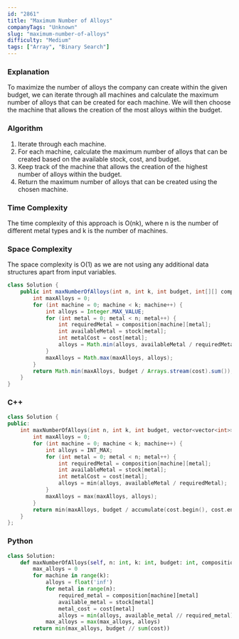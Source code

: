 ```yaml
---
id: "2861"
title: "Maximum Number of Alloys"
companyTags: "Unknown"
slug: "maximum-number-of-alloys"
difficulty: "Medium"
tags: ["Array", "Binary Search"]
---
```


### Explanation
To maximize the number of alloys the company can create within the given budget, we can iterate through all machines and calculate the maximum number of alloys that can be created for each machine. We will then choose the machine that allows the creation of the most alloys within the budget.

### Algorithm
1. Iterate through each machine.
2. For each machine, calculate the maximum number of alloys that can be created based on the available stock, cost, and budget.
3. Keep track of the machine that allows the creation of the highest number of alloys within the budget.
4. Return the maximum number of alloys that can be created using the chosen machine.

### Time Complexity
The time complexity of this approach is O(nk), where n is the number of different metal types and k is the number of machines.

### Space Complexity
The space complexity is O(1) as we are not using any additional data structures apart from input variables.

```java
class Solution {
    public int maxNumberOfAlloys(int n, int k, int budget, int[][] composition, int[] stock, int[] cost) {
        int maxAlloys = 0;
        for (int machine = 0; machine < k; machine++) {
            int alloys = Integer.MAX_VALUE;
            for (int metal = 0; metal < n; metal++) {
                int requiredMetal = composition[machine][metal];
                int availableMetal = stock[metal];
                int metalCost = cost[metal];
                alloys = Math.min(alloys, availableMetal / requiredMetal);
            }
            maxAlloys = Math.max(maxAlloys, alloys);
        }
        return Math.min(maxAlloys, budget / Arrays.stream(cost).sum());
    }
}
```

### C++
```cpp
class Solution {
public:
    int maxNumberOfAlloys(int n, int k, int budget, vector<vector<int>>& composition, vector<int>& stock, vector<int>& cost) {
        int maxAlloys = 0;
        for (int machine = 0; machine < k; machine++) {
            int alloys = INT_MAX;
            for (int metal = 0; metal < n; metal++) {
                int requiredMetal = composition[machine][metal];
                int availableMetal = stock[metal];
                int metalCost = cost[metal];
                alloys = min(alloys, availableMetal / requiredMetal);
            }
            maxAlloys = max(maxAlloys, alloys);
        }
        return min(maxAlloys, budget / accumulate(cost.begin(), cost.end(), 0));
    }
};
```

### Python
```python
class Solution:
    def maxNumberOfAlloys(self, n: int, k: int, budget: int, composition: List[List[int]], stock: List[int], cost: List[int]) -> int:
        max_alloys = 0
        for machine in range(k):
            alloys = float('inf')
            for metal in range(n):
                required_metal = composition[machine][metal]
                available_metal = stock[metal]
                metal_cost = cost[metal]
                alloys = min(alloys, available_metal // required_metal)
            max_alloys = max(max_alloys, alloys)
        return min(max_alloys, budget // sum(cost))
```